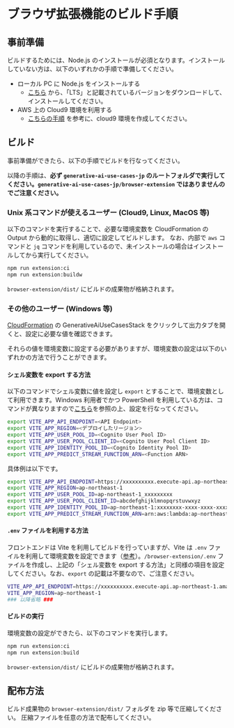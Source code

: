 # ブラウザ拡張機能のビルド手順

## 事前準備

ビルドするためには、Node.js のインストールが必須となります。インストールしていない方は、以下のいずれかの手順で準備してください。

- ローカル PC に Node.js をインストールする
  - [こちら](https://nodejs.org/en/download) から、「LTS」と記載されているバージョンをダウンロードして、インストールしてください。
- AWS 上の Cloud9 環境を利用する
  - [こちらの手順](../docs/DEPLOY_ON_AWS.md#cloud9-環境の作成) を参考に、cloud9 環境を作成してください。

## ビルド

事前準備ができたら、以下の手順でビルドを行なってください。

以降の手順は、**必ず `generative-ai-use-cases-jp` のルートフォルダで実行してください。`generative-ai-use-cases-jp/browser-extension` ではありませんのでご注意ください。**

### Unix 系コマンドが使えるユーザー (Cloud9, Linux, MacOS 等)

以下のコマンドを実行することで、必要な環境変数を CloudFormation の Output から動的に取得し、適切に設定してビルドします。
なお、内部で `aws` コマンドと `jq` コマンドを利用しているので、未インストールの場合はインストールしてから実行してください。

```bash
npm run extension:ci
npm run extension:buildw
```

`browser-extension/dist/` にビルドの成果物が格納されます。

### その他のユーザー (Windows 等)

[CloudFormation](https://console.aws.amazon.com/cloudformation/home) の GenerativeAiUseCasesStack をクリックして出力タブを開くと、設定に必要な値を確認できます。

それらの値を環境変数に設定する必要がありますが、環境変数の設定は以下のいずれかの方法で行うことができます。

#### シェル変数を export する方法

以下のコマンドでシェル変数に値を設定し `export` とすることで、環境変数として利用できます。Windows 利用者でかつ PowerShell を利用している方は、コマンドが異なりますので[こちら](https://learn.microsoft.com/ja-jp/powershell/module/microsoft.powershell.core/about/about_environment_variables)を参照の上、設定を行なってください。

```bash
export VITE_APP_API_ENDPOINT=<API Endpoint>
export VITE_APP_REGION=<デプロイしたリージョン>
export VITE_APP_USER_POOL_ID=<Cognito User Pool ID>
export VITE_APP_USER_POOL_CLIENT_ID=<Cognito User Pool Client ID>
export VITE_APP_IDENTITY_POOL_ID=<Cognito Identity Pool ID>
export VITE_APP_PREDICT_STREAM_FUNCTION_ARN=<Function ARN>
```

具体例は以下です。

```bash
export VITE_APP_API_ENDPOINT=https://xxxxxxxxxx.execute-api.ap-northeast-1.amazonaws.com/api/
export VITE_APP_REGION=ap-northeast-1
export VITE_APP_USER_POOL_ID=ap-northeast-1_xxxxxxxxx
export VITE_APP_USER_POOL_CLIENT_ID=abcdefghijklmnopqrstuvwxyz
export VITE_APP_IDENTITY_POOL_ID=ap-northeast-1:xxxxxxxx-xxxx-xxxx-xxxxxxxxxxxxxxxxx
export VITE_APP_PREDICT_STREAM_FUNCTION_ARN=arn:aws:lambda:ap-northeast-1:000000000000:function:FunctionName
```

#### `.env` ファイルを利用する方法

フロントエンドは Vite を利用してビルドを行っていますが、Vite は `.env` ファイルを利用して環境変数を設定できます（[参考](https://ja.vitejs.dev/guide/env-and-mode#env-files)）。`/browser-extension/.env` ファイルを作成し、上記の「シェル変数を export する方法」と同様の項目を設定してください。なお、`export` の記載は不要なので、ご注意ください。

```bash
VITE_APP_API_ENDPOINT=https://xxxxxxxxxx.execute-api.ap-northeast-1.amazonaws.com/api/
VITE_APP_REGION=ap-northeast-1
### 以降省略 ###
```

#### ビルドの実行

環境変数の設定ができたら、以下のコマンドを実行します。

```bash
npm run extension:ci
npm run extension:build
```

`browser-extension/dist/` にビルドの成果物が格納されます。

## 配布方法

ビルド成果物の `browser-extension/dist/` フォルダを zip 等で圧縮してください。
圧縮ファイルを任意の方法で配布してください。
